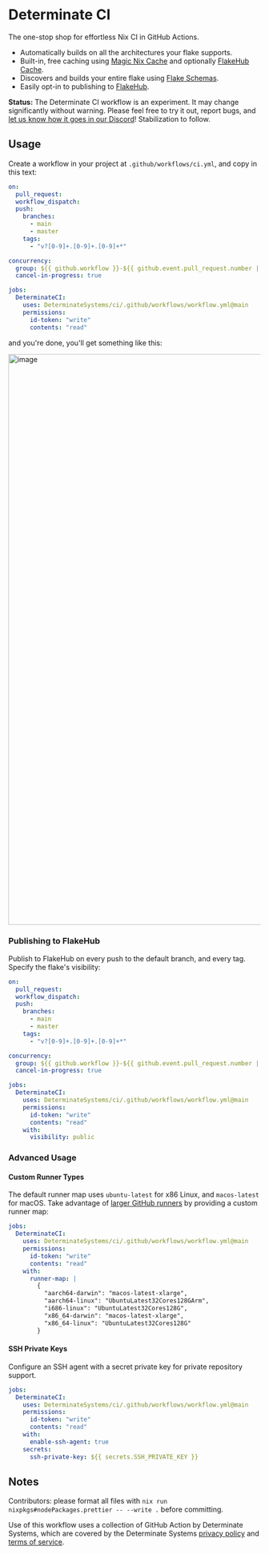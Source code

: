 # Determinate CI

The one-stop shop for effortless Nix CI in GitHub Actions.

- Automatically builds on all the architectures your flake supports.
- Built-in, free caching using [Magic Nix Cache][magic-nix-cache] and optionally [FlakeHub Cache][flakehub-cache].
- Discovers and builds your entire flake using [Flake Schemas][flake-schemas].
- Easily opt-in to publishing to [FlakeHub][flakehub].

**Status:** The Determinate CI workflow is an experiment.
It may change significantly without warning.
Please feel free to try it out, report bugs, and [let us know how it goes in our Discord][discord]!
Stabilization to follow.

## Usage

Create a workflow in your project at `.github/workflows/ci.yml`, and copy in this text:

```yaml
on:
  pull_request:
  workflow_dispatch:
  push:
    branches:
      - main
      - master
    tags:
      - "v?[0-9]+.[0-9]+.[0-9]+*"

concurrency:
  group: ${{ github.workflow }}-${{ github.event.pull_request.number || github.ref }}
  cancel-in-progress: true

jobs:
  DeterminateCI:
    uses: DeterminateSystems/ci/.github/workflows/workflow.yml@main
    permissions:
      id-token: "write"
      contents: "read"
```

and you're done, you'll get something like this:

<img width="1140" alt="image" src="https://github.com/DeterminateSystems/ci/assets/76716/c2c6aa07-3fd3-4e66-9440-bef264b472da">

### Publishing to FlakeHub

Publish to FlakeHub on every push to the default branch, and every tag.
Specify the flake's visibility:

```yaml
on:
  pull_request:
  workflow_dispatch:
  push:
    branches:
      - main
      - master
    tags:
      - "v?[0-9]+.[0-9]+.[0-9]+*"

concurrency:
  group: ${{ github.workflow }}-${{ github.event.pull_request.number || github.ref }}
  cancel-in-progress: true

jobs:
  DeterminateCI:
    uses: DeterminateSystems/ci/.github/workflows/workflow.yml@main
    permissions:
      id-token: "write"
      contents: "read"
    with:
      visibility: public
```

### Advanced Usage

#### Custom Runner Types

The default runner map uses `ubuntu-latest` for x86 Linux, and `macos-latest` for macOS.
Take advantage of [larger GitHub runners][runners] by providing a custom runner map:

```yaml
jobs:
  DeterminateCI:
    uses: DeterminateSystems/ci/.github/workflows/workflow.yml@main
    permissions:
      id-token: "write"
      contents: "read"
    with:
      runner-map: |
        {
          "aarch64-darwin": "macos-latest-xlarge",
          "aarch64-linux": "UbuntuLatest32Cores128GArm",
          "i686-linux": "UbuntuLatest32Cores128G",
          "x86_64-darwin": "macos-latest-xlarge",
          "x86_64-linux": "UbuntuLatest32Cores128G"
        }
```

#### SSH Private Keys

Configure an SSH agent with a secret private key for private repository support.

```yaml
jobs:
  DeterminateCI:
    uses: DeterminateSystems/ci/.github/workflows/workflow.yml@main
    permissions:
      id-token: "write"
      contents: "read"
    with:
      enable-ssh-agent: true
    secrets:
      ssh-private-key: ${{ secrets.SSH_PRIVATE_KEY }}
```

## Notes

Contributors: please format all files with `nix run nixpkgs#nodePackages.prettier -- --write .` before committing.

Use of this workflow uses a collection of GitHub Action by Determinate Systems, which are covered by the Determinate Systems [privacy policy][privacy policy] and [terms of service][tos].

[flake-schemas]: https://determinate.systems/posts/flake-schemas/
[magic-nix-cache]: https://github.com/determinateSystems/magic-nix-cache-action
[flakehub]: https://flakehub.com/
[runners]: https://docs.github.com/en/actions/using-github-hosted-runners/about-larger-runners
[discord]: https://determinate.systems/discord
[privacy policy]: https://determinate.systems/policies/privacy/
[tos]: https://determinate.systems/policies/terms-of-service/
[flakehub-cache]: https://determinate.systems/posts/flakehub-cache-beta/
